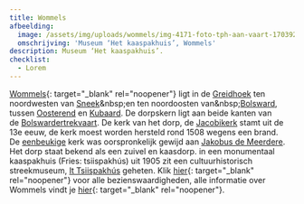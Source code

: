 ```yaml
---
title: Wommels
afbeelding:
  image: /assets/img/uploads/wommels/img-4171-foto-tph-aan-vaart-1703928855.jpeg
  omschrijving: 'Museum ‘Het kaaspakhuis’, Wommels'
description: Museum ‘Het kaaspakhuis’.
checklist:
  - Lorem
---
```


[Wommels](https://nl.wikipedia.org/wiki/Wommels){: target="_blank" rel="noopener"} ligt in de&nbsp;[Greidhoek](https://nl.wikipedia.org/wiki/Greidhoek)&nbsp;ten noordwesten van&nbsp;[Sneek](https://nl.wikipedia.org/wiki/Sneek_&#40;stad&#41;)&nbsp;en ten noordoosten van&nbsp;[Bolsward](https://nl.wikipedia.org/wiki/Bolsward), tussen&nbsp;[Oosterend](<https://nl.wikipedia.org/wiki/Oosterend_(S%C3%BAdwest-Frysl%C3%A2n)>)&nbsp;en&nbsp;[Kubaard](https://nl.wikipedia.org/wiki/Kubaard). De dorpskern ligt aan beide kanten van de&nbsp;[Bolswardertrekvaart](https://nl.wikipedia.org/wiki/Bolswardertrekvaart). De kerk van het dorp, de&nbsp;[Jacobikerk](<https://nl.wikipedia.org/wiki/Jacobikerk_(Wommels)>)&nbsp;stamt uit de 13e eeuw, de kerk moest worden hersteld rond 1508 wegens een brand. De&nbsp;[eenbeukige](<https://nl.wikipedia.org/wiki/Beuk_(architectuur)>)&nbsp;kerk was oorspronkelijk gewijd aan&nbsp;[Jakobus de Meerdere](https://nl.wikipedia.org/wiki/Jakobus_de_Meerdere). Het dorp staat bekend als een zuivel en kaasdorp. in een monumentaal kaaspakhuis (Fries: tsiispakh&uacute;s) uit 1905 zit een cultuurhistorisch streekmuseum,&nbsp;[It Tsiispakh&uacute;s](https://nl.wikipedia.org/wiki/It_Tsiispakh%C3%BAs)&nbsp;geheten. Klik [hier](https://nl.wikipedia.org/wiki/Lijst_van_rijksmonumenten_in_Wommels){: target="\_blank" rel="noopener"} voor alle bezienswaardigheden, alle informatie over Wommels vindt je [hier](https://wommels.nl){: target="\_blank" rel="noopener"}.&nbsp;
